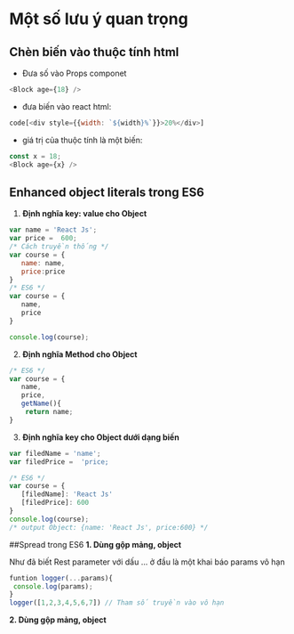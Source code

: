 # Một số lưu ý quan trọng

## Chèn biến vào thuộc tính html
+ Đưa số vào Props componet 
```js
<Block age={18} />
```
+ đưa biến vào react html:
```js
code[<div style={{width: `${width}%`}}>20%</div>]
```
+ giá trị của thuộc tính là một biến:
```js
const x = 18;
<Block age={x} />
```
## Enhanced object literals trong ES6
1. **Định nghĩa key: value cho Object**
```js
var name = 'React Js';
var price =  600;
/* Cách truyền thống */
var course = {
   name: name,
   price:price
}
/* ES6 */
var course = {
   name,
   price
}

console.log(course);


```
2. **Định nghĩa Method cho Object**

```js
/* ES6 */
var course = {
   name,
   price,
   getName(){
    return name;
}
```

3. **Định nghĩa key cho Object dưới dạng biến**

```js
var filedName = 'name';
var filedPrice =  'price;

/* ES6 */
var course = {
   [filedName]: 'React Js'
   [filedPrice]: 600
}
console.log(course);
/* output Object: {name: 'React Js', price:600} */
```

##Spread trong ES6
**1. Dùng gộp mảng, object**

Như đã biết Rest parameter với dấu ... ở đầu là một khai báo params vô hạn

```js
funtion logger(...params){
 console.log(params);
}
logger([1,2,3,4,5,6,7]) // Tham số truyền vào vô hạn
```
**2. Dùng gộp mảng, object**


